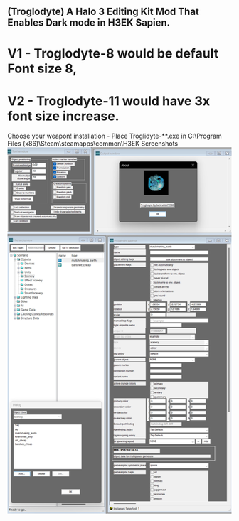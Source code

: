 ## (Troglodyte) A Halo 3 Editing Kit Mod That Enables Dark mode in H3EK Sapien.
# V1 - Troglodyte-8 would be default Font size 8,
# V2 - Troglodyte-11 would have 3x font size increase.
Choose your weapon!
installation - Place Troglidyte-**.exe in C:\Program Files (x86)\Steam\steamapps\common\H3EK
Screenshots
![Screenshot](https://github.com/jackrabbit72380/ho4kmmm/blob/master/Troglodyte_Preview.jpg)
